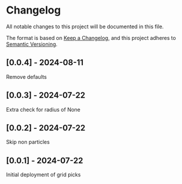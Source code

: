 # Changelog
All notable changes to this project will be documented in this file.

The format is based on [Keep a Changelog](https://keepachangelog.com/en/1.0.0/),
and this project adheres to [Semantic Versioning](https://semver.org/spec/v2.0.0.html).

## [0.0.4] - 2024-08-11
Remove defaults

## [0.0.3] - 2024-07-22
Extra check for radius of None

## [0.0.2] - 2024-07-22
Skip non particles

## [0.0.1] - 2024-07-22
Initial deployment of grid picks
